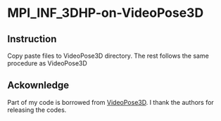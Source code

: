 # MPI_INF_3DHP-on-VideoPose3D

## Instruction
Copy paste files to VideoPose3D directory.
The rest follows the same procedure as VideoPose3D

## Ackownledge
Part of my code is borrowed from [VideoPose3D](https://github.com/facebookresearch/VideoPose3D). I thank the authors for releasing the codes.
